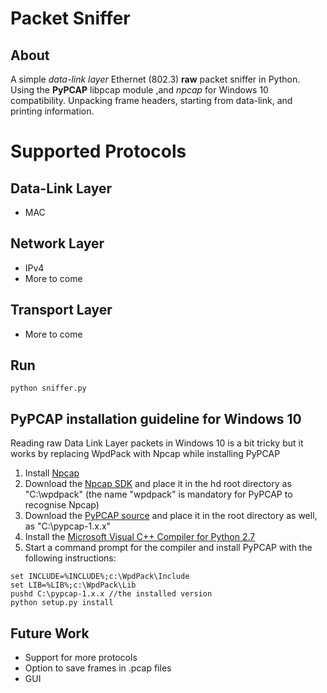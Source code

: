 # Packet Sniffer
## About 
A simple *data-link layer* Ethernet (802.3) **raw** packet sniffer in Python. Using the **PyPCAP** libpcap module ,and *npcap* for Windows 10 compatibility. Unpacking frame headers, starting from data-link, and printing information.

# Supported Protocols
## Data-Link Layer
- MAC
## Network Layer
- IPv4
- More to come
## Transport Layer
- More to come

## Run
~~~~
python sniffer.py
~~~~

## PyPCAP installation guideline for Windows 10
Reading raw Data Link Layer packets in Windows 10 is a bit tricky but it works by replacing WpdPack with Npcap while installing PyPCAP
1. Install [Npcap](https://nmap.org/npcap/)
2. Download the [Npcap SDK](https://nmap.org/npcap/) and place it in the hd root directory as "C:\wpdpack" (the name "wpdpack" is mandatory for PyPCAP to recognise Npcap)
3. Download the [PyPCAP source](https://pypi.org/project/pypcap/#files) and place it in the root directory as well, as "C:\pypcap-1.x.x"
4. Install the [Microsoft Visual C++ Compiler for Python 2.7](https://www.microsoft.com/en-us/download/details.aspx?id=44266)
5. Start a command prompt for the compiler and install PyPCAP with the following instructions: 
~~~~
set INCLUDE=%INCLUDE%;c:\WpdPack\Include
set LIB=%LIB%;c:\WpdPack\Lib
pushd C:\pypcap-1.x.x //the installed version
python setup.py install
~~~~

## Future Work
- Support for more protocols
- Option to save frames in .pcap files
- GUI
